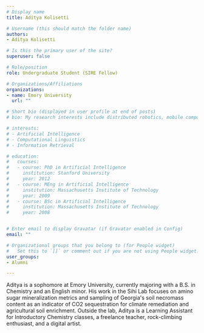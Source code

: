 ```yaml
---
# Display name
title: Aditya Kolisetti

# Username (this should match the folder name)
authors:
- Aditya Kolisetti

# Is this the primary user of the site?
superuser: false

# Role/position
role: Undergraduate Student (SIRE Fellow)

# Organizations/Affiliations
organizations:
- name: Emory University
  url: ""

# Short bio (displayed in user profile at end of posts)
# bio: My research interests include distributed robotics, mobile computing and programmable matter.

# interests:
# - Artificial Intelligence
# - Computational Linguistics
# - Information Retrieval

# education:
#   courses:
#   - course: PhD in Artificial Intelligence
#     institution: Stanford University
#     year: 2012
#   - course: MEng in Artificial Intelligence
#     institution: Massachusetts Institute of Technology
#     year: 2009
#   - course: BSc in Artificial Intelligence
#     institution: Massachusetts Institute of Technology
#     year: 2008


# Enter email to display Gravatar (if Gravatar enabled in Config)
email: ""

# Organizational groups that you belong to (for People widget)
#   Set this to `[]` or comment out if you are not using People widget.
user_groups:
- Alumni

---
```


Aditya is a sophomore at Emory University, currently majoring with a B.S. in Chemistry and an English minor. His work in the Sihi Lab focuses on amino sugar mineralization metrics and sampling of Georgia's soil necromass content as an indicator of CO2 sequestration for climate remediation and agricultural soil enrichment. Outside the lab, Aditya is a Learning Assistant for Introductory Chemistry classes, a freelance teacher, rock-climbing enthusiast, and a digital artist.

